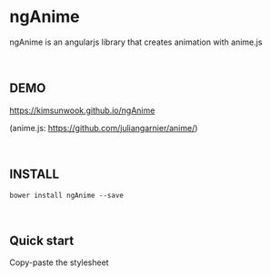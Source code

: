 ngAnime
=======

ngAnime is an angularjs library that creates animation with anime.js

<br/>

DEMO
-------
https://kimsunwook.github.io/ngAnime

(anime.js: https://github.com/juliangarnier/anime/)

<br/>

INSTALL
-------

```
bower install ngAnime --save
```

<br/>

Quick start
-------

Copy-paste the stylesheet <script> into your <body>.

```
<script src=".bower_components/ng-anime/ngAnime.js"></script>
```
or
```
<script src=".bower_components/ng-anime/ngAnime.min.js"></script>
```
or
```
<script src="https://raw.githubusercontent.com/KimSunWook/ngAnime/master/ngAnime.js"></script>
```
or
```
<script src="https://raw.githubusercontent.com/KimSunWook/ngAnime/master/ngAnime.min.js"></script>
```

<br/>

USAGE
-----

Make sure you include the module 'ngAnime' in your application config

app.js

```
angular.module('myApp', [
  'ngAnime',
  ...
]);
```

view.html

```
<div ng-anime
  ng-anime-option="{
    autoplay: true // autoplay:boolean, default:true
    direction: 'alternate', // direction: 'normal','reverse','alternate', default:'normal'
    translateX: 100, // Add 'px' by default (from 0px to 100px)
    rotate: '1turn', // Use 'turn' as unit (from 0turn to 1turn)
    scale: '*=2', // Multiply the current scale value by 2 (from 1 to (1 * 2))
    backgroundColor: '#FFF', // Animate the background color to #FFF (from 'rgb(0,0,0)' to 'rgb(255,255,255)')
    loop: true, // loop: number, boolean, default: false
    duration:1500, // duration: number(ms), default: 1000
    delay: 0
    easing: 'easeInOutQuad' // easeing: https://github.com/juliangarnier/anime#easing-functions
  }">
</div>
```

<br/>

Easy!
